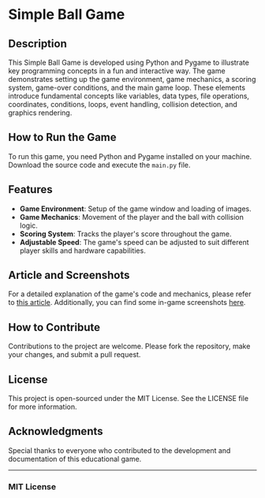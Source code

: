 # Simple Ball Game

## Description
This Simple Ball Game is developed using Python and Pygame to illustrate key programming concepts in a fun and interactive way. The game demonstrates setting up the game environment, game mechanics, a scoring system, game-over conditions, and the main game loop. These elements introduce fundamental concepts like variables, data types, file operations, coordinates, conditions, loops, event handling, collision detection, and graphics rendering.

## How to Run the Game
To run this game, you need Python and Pygame installed on your machine. Download the source code and execute the `main.py` file.

## Features
- **Game Environment**: Setup of the game window and loading of images.
- **Game Mechanics**: Movement of the player and the ball with collision logic.
- **Scoring System**: Tracks the player's score throughout the game.
- **Adjustable Speed**: The game's speed can be adjusted to suit different player skills and hardware capabilities.

## Article and Screenshots
For a detailed explanation of the game's code and mechanics, please refer to [this article](#). Additionally, you can find some in-game screenshots [here](#).

## How to Contribute
Contributions to the project are welcome. Please fork the repository, make your changes, and submit a pull request.

## License
This project is open-sourced under the MIT License. See the LICENSE file for more information.

## Acknowledgments
Special thanks to everyone who contributed to the development and documentation of this educational game.

---

### MIT License


